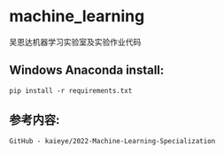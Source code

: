 # machine_learning
吴恩达机器学习实验室及实验作业代码
## Windows Anaconda install:
```text
pip install -r requirements.txt
```
## 参考内容:
```test
GitHub - kaieye/2022-Machine-Learning-Specialization
```
